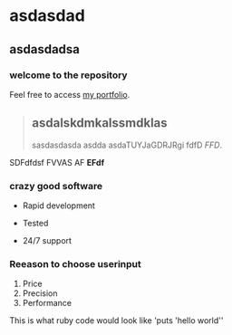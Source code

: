 asdasdad
==========
asdasdadsa
----------

### welcome to the repository

Feel free to access [my portfolio](www.google.com).
>## asdalskdmkalssmdklas
>
>sasdasdasda asdda asdaTUYJaGDRJRgi fdfD *FFD*.

SDFdfdsf FVVAS AF **EFdf**

### crazy good software

* Rapid development 
+ Tested
- 24/7 support

### Reeason to choose userinput

1. Price
2. Precision
3. Performance

This is what ruby code would look like 'puts 'hello world''
